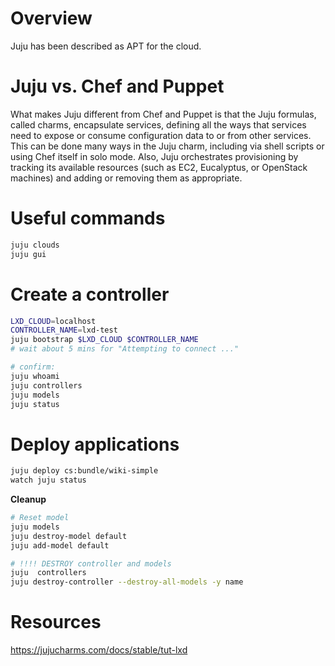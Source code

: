 # Overview
Juju has been described as APT for the cloud.

# Juju vs. Chef and Puppet
What makes Juju different from Chef and Puppet is that the Juju formulas, called charms, encapsulate services, defining all the ways that services need to expose or consume configuration data to or from other services. 
This can be done many ways in the Juju charm, including via shell scripts or using Chef itself in solo mode. 
Also, Juju orchestrates provisioning by tracking its available resources (such as EC2, Eucalyptus, or OpenStack machines) and adding or removing them as appropriate.

# Useful commands
```bash
juju clouds
juju gui
```

# Create a controller
```bash
LXD_CLOUD=localhost
CONTROLLER_NAME=lxd-test
juju bootstrap $LXD_CLOUD $CONTROLLER_NAME
# wait about 5 mins for "Attempting to connect ..."

# confirm:
juju whoami
juju controllers
juju models
juju status
```

# Deploy applications
```bash
juju deploy cs:bundle/wiki-simple
watch juju status
```

**Cleanup**
```bash
# Reset model
juju models
juju destroy-model default
juju add-model default

# !!!! DESTROY controller and models
juju  controllers
juju destroy-controller --destroy-all-models -y name
```

# Resources
https://jujucharms.com/docs/stable/tut-lxd